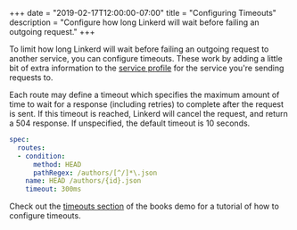 +++
date = "2019-02-17T12:00:00-07:00"
title = "Configuring Timeouts"
description = "Configure how long Linkerd will wait before failing an outgoing request."
+++

To limit how long Linkerd will wait before failing an outgoing request to
another service, you can configure timeouts. These work by adding a little bit
of extra information to the [service profile](/2/features/service-profiles/) for
the service you're sending requests to.

Each route may define a timeout which specifies the maximum amount of time to
wait for a response (including retries) to complete after the request is sent.
If this timeout is reached, Linkerd will cancel the request, and return a 504
response.  If unspecified, the default timeout is 10 seconds.

```yaml
spec:
  routes:
  - condition:
      method: HEAD
      pathRegex: /authors/[^/]*\.json
    name: HEAD /authors/{id}.json
    timeout: 300ms
```

Check out the [timeouts section](/2/tasks/books/#timeouts) of the books demo for
a tutorial of how to configure timeouts.
